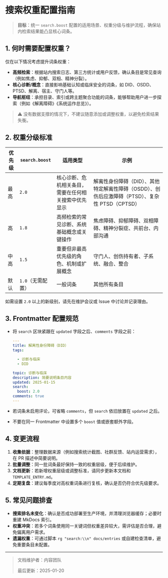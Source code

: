 # 搜索权重配置指南

> **目标**：统一 `search.boost` 配置的适用场景、权重分级与维护流程，确保站内检索结果能凸显核心词条。

## 1. 何时需要配置权重？

仅在以下情况考虑提升词条权重：

- **高频检索**：根据站内搜索日志、第三方统计或用户反馈，确认条目是常见查询（例如焦虑、抑郁、双相、精神分裂）。
- **核心诊断/概念**：直接影响基础认知或临床安全的词条，如 DID、OSDD、PTSD、解离、宿主、守门人等。
- **导航枢纽**：承担目录、索引或跨主题聚合功能的词条，能够帮助用户进一步探索（例如《解离障碍》《系统运作总览》）。

> ⚠️ 没有数据支撑的情况下，不建议随意添加或调整权重，以避免检索结果失衡。

## 2. 权重分级标准

| 优先级 | `search.boost` | 适用类型 | 示例 |
|--------|----------------|----------|------|
| 最高 | `2.0` | 核心诊断、危机相关条目，需要在任何相关搜索中优先显示 | 解离性身份障碍（DID）、其他特定解离性障碍（OSDD）、创伤后应激障碍（PTSD）、复杂性 PTSD（CPTSD） |
| 高 | `1.8` | 高频检索的常见诊断、系统基础概念或关键操作 | 焦虑障碍、抑郁障碍、双相障碍、精神分裂症、共前台、内部沟通 |
| 中高 | `1.5` | 重要但非最高优先级的角色、机制或扩展概念 | 守门人、创伤持有者、子系统、融合、整合 |
| 默认 | `1.0`（无需配置） | 一般词条 | 其他所有条目 |

如需设置 `2.0` 以上的新级别，请先在维护会议或 Issue 中讨论并记录理由。

## 3. Frontmatter 配置规范

- 将 `search` 区块紧跟在 `updated` 字段之后、`comments` 字段之前：

  ```yaml
  ---
  title: 解离性身份障碍（DID）
  tags:

    - 诊断与临床
    - DID

  topic: 诊断与临床
  description: 简要说明条目内容
  updated: 2025-01-15
  search:
    boost: 2.0
  comments: true
  ---
  ```

- 若词条未启用评论，可省略 `comments`，但 `search` 依旧放置在 `updated` 之后。
- 不要在同一 Frontmatter 中设置多个 `boost` 值或嵌套额外字段。

## 4. 变更流程

1. **收集依据**：整理数据来源（例如搜索统计截图、社群反馈、站内运营需求），在 PR 描述中简要说明。
2. **批量调整**：同一批词条最好保持一致的权重层级，便于后续维护。
3. **文档更新**：若新增权重层级或调整标准，请同步更新本文档和 `TEMPLATE_ENTRY.md`。
4. **定期复盘**：建议每季度对高权重词条进行复核，确认是否仍符合优先级要求。

## 5. 常见问题排查

- **搜索排名未变化**：确认是否成功部署至生产环境，并清理浏览器缓存；必要时重建 MkDocs 索引。
- **权重冲突**：若多个词条使用同一关键词但权重差异较大，需评估是否合理，避免偏离用户需求。
- **遗漏权重**：可通过脚本 `rg "search:\\n" docs/entries` 或自建检查清单，避免重要条目未配置。

---

> 文档维护者：内容团队
>
> 最后更新：2025-01-20

